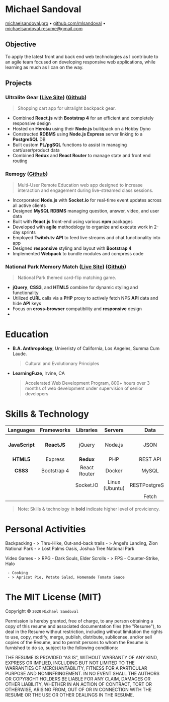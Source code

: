 # Michael Sandoval
[michaelsandoval.pro](https://michaelsandoval.pro) • [github.com/mlsandoval](https://github.com/mlsandoval/resume/tree/master) • [michaelsandoval.resume@gmail.com](mailto:michaelsandoval.resume@gmail.com)

## Objective
To apply the latest front and back end web technologies as I contribute to an agile team focused on developing responsive web applications, while learning as much as I can on the way.

## Projects

### Ultralite Gear ([Live Site](https://ultralite.herokuapp.com)) ([Github](https://github.com/MLSandoval/ul-backpacks-store))
> Shopping cart app for ultralight backpack gear.

- Combined __React.js__ with __Bootstrap 4__ for an efficient and completely responsive design
- Hosted on __Heroku__ using their __Node.js__ buildpack on a Hobby Dyno
- Constructed __RDBMS__ using __Node.js Express__ server linking to a __PostgreSQL__ DB
- Built custom __PL/pgSQL__ functions to assist in managing cart/user/product data
- Combined __Redux__ and __React Router__ to manage state and front end routing

### Remogy ([Github](https://github.com/MLSandoval/remote_learning_app))
> Multi-User Remote Education web app designed to increase interaction and engagement during live-streamed class sessions.

- Incorporated __Node.js__ with __Socket.io__ for real-time event updates across all active clients
- Designed __MySQL RDBMS__ managing question, answer, video, and user data
- Built with __React.js__ front-end using various __npm__ packages
- Developed with __agile__ methodology to organize and execute work in 2-day sprints
- Employed __Twitch.tv API__ to feed live streams and chat functionality into app
- Designed __responsive__ styling and layout with __Bootstrap 4__
- Implemented __Webpack__ to bundle modules and compress code

### National Park Memory Match ([Live Site](https://natl-park-match.herokuapp.com)) ([Github](https://github.com/MLSandoval/memory-match))
> National Park themed card-flip matching game.

 - __jQuery__, __CSS3__, and __HTML5__ combine for dynamic styling and functionality
 - Utilized __cURL__ calls via a __PHP__ proxy to actively fetch NPS __API__ data and hide __API__ keys
 - Focus on __cross-browser__ compatibility and __responsive__ design
 -

<ins></ins>

# Education
 - __B.A. Anthropology__, Univeristy of California, Los Angeles, Summa Cum Laude.
      > Cultural and Evolutionary Principles

 - __LearningFuze__, Irvine, CA
      > Accelerated Web Development Program, 800+ hours over 3 months of web development under supervision of senior developers

# Skills & Technology
**Languages**|**Frameworks**|**Libraries**|**Servers**|**Data**|**Tools**|**cont.**
:-----:|:-----:|:-----:|:-----:|:-----:|:-----:|:-----:
__JavaScript__|__ReactJS__|jQuery|Node.js|JSON|git/Github|Chrome Dev Tools
__HTML5__|Express|__Redux__|PHP|REST API|Babel|Figma
__CSS3__|Bootstrap 4|React Router|Docker|MySQL|npm|VS Code
| | |Socket.IO|Linux (Ubuntu)|RESTPostgreSQL|Webpack|Bash CLI
| | | | |Fetch|Postman| |

> Note: Skills & technology in __bold__ indicate higher level of proviciency.

# Personal Activities
  Backpacking
     - > Thru-Hike, Out-and-back trails
     - > Angel’s Landing, Zion National Park
     - > Lost Palms Oasis, Joshua Tree National Park
 
  Video Games
     - > RPG - Dark Souls, Elder Scrolls
     - > FPS - Counter-Strike, Halo

     - Cooking
     - > Apricot Pie, Potato Salad, Homemade Tomato Sauce


<ins></ins>

The MIT License (MIT)
=====================

Copyright © `2020` `Michael Sandoval`

Permission is hereby granted, free of charge, to any person
obtaining a copy of this resume and associated documentation
files (the "Resume"), to deal in the Resume without
restriction, including without limitation the rights to use,
copy, modify, merge, publish, distribute, sublicense, and/or sell
copies of the Resume, and to permit persons to whom the
Resume is furnished to do so, subject to the following
conditions:

THE RESUME IS PROVIDED “AS IS”, WITHOUT WARRANTY OF ANY KIND,
EXPRESS OR IMPLIED, INCLUDING BUT NOT LIMITED TO THE WARRANTIES
OF MERCHANTABILITY, FITNESS FOR A PARTICULAR PURPOSE AND
NONINFRINGEMENT. IN NO EVENT SHALL THE AUTHORS OR COPYRIGHT
HOLDERS BE LIABLE FOR ANY CLAIM, DAMAGES OR OTHER LIABILITY,
WHETHER IN AN ACTION OF CONTRACT, TORT OR OTHERWISE, ARISING
FROM, OUT OF OR IN CONNECTION WITH THE RESUME OR THE USE OR
OTHER DEALINGS IN THE RESUME.
